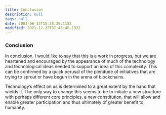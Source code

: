 ```yaml
---
title: Conclusion
description: null
tags: null
date: 2004-06-14T15:38:35.115Z
modified: 2021-12-22T07:46:48.132Z
---
```


### Conclusion

In conclusion, I would like to say that this is a work in progress, but we are heartened and encouraged by the appearance of much of the technology and technological ideas needed to support an idea of this complexity. This can be confirmed by a quick perusal of the plenitude of initiatives that are trying to sprout or have begun in the arena of blockchains.

Technology’s effect on us is determined to a great extent by the hand that wields it. The only way to change this seems to be to initiate a new structure with perhaps different core principles, a new constitution, that will allow and enable greater participation and thus ultimately of greater benefit to humanity.
